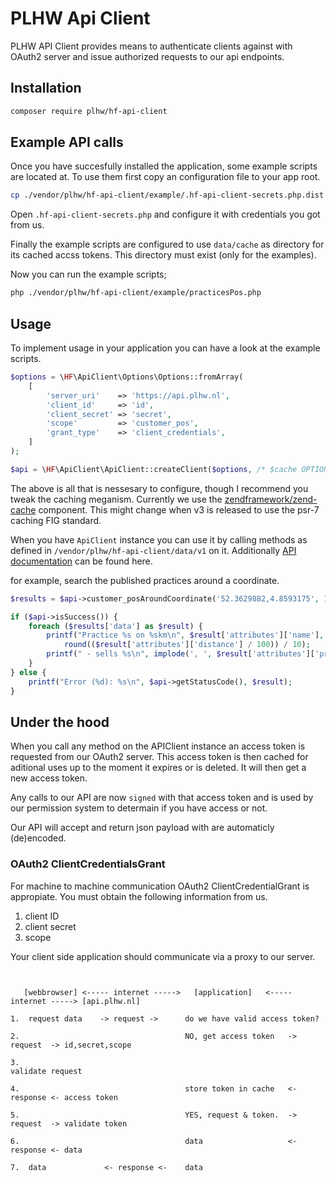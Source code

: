 # PLHW Api Client

PLHW API Client provides means to authenticate clients against with OAuth2 server and issue authorized requests to our api endpoints.


## Installation

```bash
composer require plhw/hf-api-client
```



## Example API calls

Once you have succesfully installed the application, some example scripts are located at. To use them first copy an configuration file to your app root. 

```bash
cp ./vendor/plhw/hf-api-client/example/.hf-api-client-secrets.php.dist ./.hf-api-client-secrets.php
```

Open `.hf-api-client-secrets.php` and configure it with credentials you got from us.

Finally the example scripts are configured to use `data/cache` as directory for its cached accss tokens. This directory must exist (only for the examples).

Now you can run the example scripts;

```bash
php ./vendor/plhw/hf-api-client/example/practicesPos.php
```

## Usage

To implement usage in your application you can have a look at the example scripts.

```php
$options = \HF\ApiClient\Options\Options::fromArray(
    [
        'server_uri'    => 'https://api.plhw.nl',
        'client_id'     => 'id',
        'client_secret' => 'secret',    
        'scope'         => 'customer_pos',
        'grant_type'    => 'client_credentials',
    ]
);

$api = \HF\ApiClient\ApiClient::createClient($options, /* $cache OPTIONAL */);
```

The above is all that is nessesary to configure, though I recommend you tweak the caching meganism. Currently we use the [zendframework/zend-cache](https://docs.zendframework.com/zend-cache/) component. This might change when v3 is released to use the psr-7 caching FIG standard.

When you have `ApiClient` instance you can use it by calling methods as defined in `/vendor/plhw/hf-api-client/data/v1` on it. Additionally [API documentation](https://api.plhw.nl/docs) can be found here.

for example, search the published practices around a coordinate.

```php
$results = $api->customer_posAroundCoordinate('52.3629882,4.8593175', 15000, 'insoles');

if ($api->isSuccess()) {
    foreach ($results['data'] as $result) {
        printf("Practice %s on %skm\n", $result['attributes']['name'],
            round(($result['attributes']['distance'] / 100)) / 10);
        printf(" - sells %s\n", implode(', ', $result['attributes']['products']));
    }
} else {
    printf("Error (%d): %s\n", $api->getStatusCode(), $result);
}
```

## Under the hood

When you call any method on the APIClient instance an access token is requested from our OAuth2 server. This access token is then cached for aditional uses up to the moment it expires or is deleted. It will then get a new access token.

Any calls to our API are now `signed` with that access token and is used by our permission system to determain if you have access or not.

Our API will accept and return json payload with are automaticly (de)encoded.

### OAuth2 ClientCredentialsGrant

For machine to machine communication OAuth2 ClientCredentialGrant is appropiate. 
You must obtain the following information from us.

1. client ID
2. client secret
3. scope

Your client side application should communicate via a proxy to our server.

```

               
   [webbrowser] <----- internet ----->   [application]   <----- internet -----> [api.plhw.nl]

1.  request data    -> request ->      do we have valid access token?

2.                                     NO, get access token   -> request  -> id,secret,scope

3.                                                                                validate request

4.                                     store token in cache   <- response <- access token
                                                                     
5.                                     YES, request & token.  -> request  -> validate token

6.                                     data                   <- response <- data

7.  data             <- response <-    data

```
